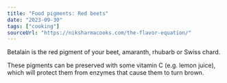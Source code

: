 ```yaml
---
title: "Food pigments: Red beets"
date: "2023-09-30"
tags: ["cooking"]
sourceUrl: "https://niksharmacooks.com/the-flavor-equation/"
---
```


Betalain is the red pigment of your beet, amaranth, rhubarb or Swiss chard.

These pigments can be preserved with some vitamin C (e.g. lemon juice), which will protect them from enzymes that cause them to turn brown.

